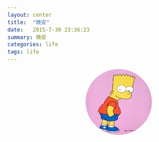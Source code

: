 ```yaml
---
layout: center
title:  "晚安"
date:   2015-7-30 23:36:23
summary: 晚安
categories: life
tags: life
---
```

<img src="https://github.com/ironicstone/ironicstone.github.io/raw/master/image/life/bart.jpg" alt="Good Night" style="display:block;border-radius:50%;height:150px;width:150px;margin: 0 auto;" onclick="sayGoodNight()">

<script>
	function sayGoodNight () {
		var curDate = new Date();
		var curHour = parseInt(curDate.getHours());
		var str;
		if (curHour>=6&&curHour<9) {
			str = "早上好^_^";
		}
		if (curHour>=9&&curHour<11) {
			str = "上午好^_^";
		}
		if (curHour>=11&&curHour<14) {
			str = "中午好^_^";
		}
		if (curHour>=14&&curHour<18) {
			str = "下午好^_^";
		}
		if (curHour>=18&&curHour<22) {
			str = "晚上好^_^";
		}
		if (curHour>=22&&curHour<24) {
			str = "晚安^_^";
		}
		if (curHour>=0&&curHour<6) {
			str = "赶紧睡觉^_^";
		}
		alert(str);
	}
</script>
